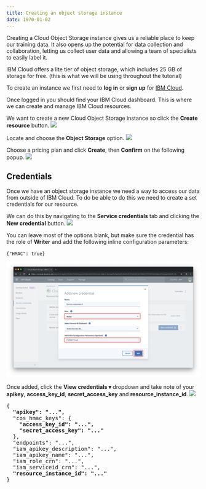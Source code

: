 ```yaml
---
title: Creating an object storage instance
date: 1970-01-02
---
```

Creating a Cloud Object Storage instance gives us a reliable place to keep our training data. It also opens up the potential for data collection and collaboration, letting us collect user data and allowing a team of specialists to easily label it.

IBM Cloud offers a lite tier of object storage, which includes 25 GB of storage for free. (this is what we will be using throughout the tutorial)

To create an instance we first need to **log in** or **sign up** for [IBM Cloud](https://ibm.biz/cloud-annotations-sign-up).

Once logged in you should find your IBM Cloud dashboard. This is where we can create and manage IBM Cloud resources.

We want to create a new Cloud Object Storage instance so click the **Create resource** button.
![](https://d2mxuefqeaa7sj.cloudfront.net/s_E7D1C1E8D801F89315B72C10AD83AE795982C7EB84F7BA48CECD8A576B02D6CC_1539804040052_Screen+Shot+2018-10-17+at+2.35.53+PM.png)

Locate and choose the **Object Storage** option.
![](https://d2mxuefqeaa7sj.cloudfront.net/s_E7D1C1E8D801F89315B72C10AD83AE795982C7EB84F7BA48CECD8A576B02D6CC_1539804229570_Screen+Shot+2018-10-17+at+2.36.18+PM.png)

Choose a pricing plan and click **Create**, then **Confirm** on the following popup.
![](https://d2mxuefqeaa7sj.cloudfront.net/s_E7D1C1E8D801F89315B72C10AD83AE795982C7EB84F7BA48CECD8A576B02D6CC_1539804685813_Screen+Shot+2018-10-17+at+2.37.27+PM.png)

## Credentials
Once we have an object storage instance we need a way to access our data from outside of IBM Cloud.
To do be able to do this we need to create a set credentials for our resource.

We can do this by navigating to the **Service credentials** tab and clicking the **New credential** button.
![](https://d2mxuefqeaa7sj.cloudfront.net/s_E7D1C1E8D801F89315B72C10AD83AE795982C7EB84F7BA48CECD8A576B02D6CC_1539807399869_Screen+Shot+2018-10-17+at+3.00.09+PM.png)

You can leave most of the options blank, but make sure the credential has the role of **Writer** and add the following inline configuration parameters:
```
{"HMAC": true}
```
![](assets/credentials_hmac.png)

Once added, click the **View credentials ▾** dropdown and take note of your **apikey**, **access_key_id**, **secret_access_key** and **resource_instance_id**.
![](https://d2mxuefqeaa7sj.cloudfront.net/s_E7D1C1E8D801F89315B72C10AD83AE795982C7EB84F7BA48CECD8A576B02D6CC_1539805788894_Screen+Shot+2018-10-17+at+2.41.53+PM.png)

<pre>
{
  <b>"apikey": "...",</b>
  "cos_hmac_keys": {
    <b>"access_key_id": "...",</b>
    <b>"secret_access_key": "..."</b>
  },
  "endpoints": "...",
  "iam_apikey_description": "...",
  "iam_apikey_name": "...",
  "iam_role_crn": "...",
  "iam_serviceid_crn": "...",
  <b>"resource_instance_id": "..."</b>
}
</pre>

